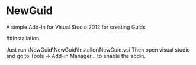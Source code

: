 # NewGuid

A simple Add-In for Visual Studio 2012 for creating Guids


##Installation

Just run \NewGuid\NewGuid\Installer\NewGuid.vsi
Then open visual studio and go to Tools -> Add-in Manager... to enable the addin.